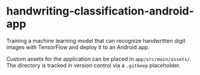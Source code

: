 # handwriting-classification-android-app
Training a machine learning model that can recognize handwritten digit images with TensorFlow and deploy it to an Android app.

Custom assets for the application can be placed in `app/src/main/assets/`. The
directory is tracked in version control via a `.gitkeep` placeholder.
